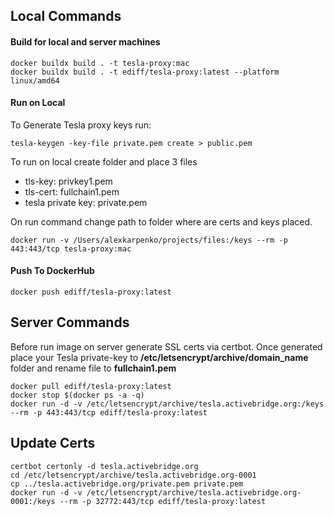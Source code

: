 ## Local Commands

#### Build for local and server machines

```
docker buildx build . -t tesla-proxy:mac
docker buildx build . -t ediff/tesla-proxy:latest --platform linux/amd64
```

#### Run on Local

To Generate Tesla proxy keys run: 

```
tesla-keygen -key-file private.pem create > public.pem
```

To run on local create folder and place 3 files

- tls-key: privkey1.pem
- tls-cert: fullchain1.pem
- tesla private key: private.pem

On run command change path to folder where are certs and keys placed.

```
docker run -v /Users/alexkarpenko/projects/files:/keys --rm -p 443:443/tcp tesla-proxy:mac
```

#### Push To DockerHub

```
docker push ediff/tesla-proxy:latest
```

## Server Commands

Before run image on server generate SSL certs via certbot. Once generated place your Tesla private-key to **/etc/letsencrypt/archive/domain_name** folder and rename file to **fullchain1.pem**

```
docker pull ediff/tesla-proxy:latest
docker stop $(docker ps -a -q)
docker run -d -v /etc/letsencrypt/archive/tesla.activebridge.org:/keys --rm -p 443:443/tcp ediff/tesla-proxy:latest
```

## Update Certs
```
certbot certonly -d tesla.activebridge.org
cd /etc/letsencrypt/archive/tesla.activebridge.org-0001
cp ../tesla.activebridge.org/private.pem private.pem
docker run -d -v /etc/letsencrypt/archive/tesla.activebridge.org-0001:/keys --rm -p 32772:443/tcp ediff/tesla-proxy:latest
```
